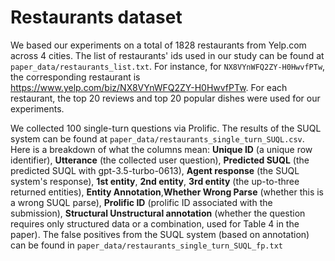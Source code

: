 # Restaurants dataset

We based our experiments on a total of 1828 restaurants from Yelp.com across 4 cities. The list of restaurants' ids used in our study can be found at `paper_data/restaurants_list.txt`. For instance, for `NX8VYnWFQ2ZY-H0HwvfPTw`, the corresponding restaurant is https://www.yelp.com/biz/NX8VYnWFQ2ZY-H0HwvfPTw. For each restaurant, the top 20 reviews and top 20 popular dishes were used for our experiments.

We collected 100 single-turn questions via Prolific. The results of the SUQL system can be found at `paper_data/restaurants_single_turn_SUQL.csv`. Here is a breakdown of what the columns mean: **Unique ID** (a unique row identifier), **Utterance** (the collected user question), **Predicted SUQL** (the predicted SUQL with gpt-3.5-turbo-0613), **Agent response** (the SUQL system's response), **1st entity**, **2nd entity**, **3rd entity** (the up-to-three returned entities), **Entity Annotation**,**Whether Wrong Parse** (whether this is a wrong SUQL parse), **Prolific ID** (prolific ID associated with the submission), **Structural Unstructural annotation** (whether the question requires only structured data or a combination, used for Table 4 in the paper). The false positives from the SUQL system (based on annotation) can be found in `paper_data/restaurants_single_turn_SUQL_fp.txt`